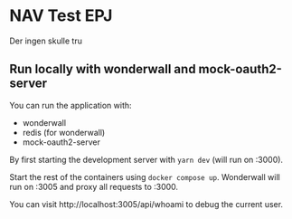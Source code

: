 # NAV Test EPJ

Der ingen skulle tru

## Run locally with wonderwall and mock-oauth2-server

You can run the application with:

- wonderwall
- redis (for wonderwall)
- mock-oauth2-server

By first starting the development server with `yarn dev` (will run on :3000).

Start the rest of the containers using `docker compose up`. Wonderwall will run on :3005 and proxy all requests to :3000.

You can visit http://localhost:3005/api/whoami to debug the current user.
